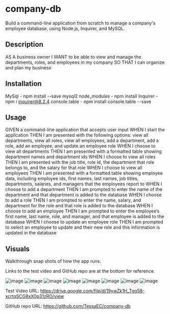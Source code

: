 # company-db
Build a command-line application from scratch to manage a company's employee database, using Node.js, Inquirer, and MySQL.

## Description
AS A business owner
I WANT to be able to view and manage the departments, roles, and employees in my company
SO THAT I can organize and plan my business

## Installation
MySql - npm install --save mysql2
node_modules - npm install
Inquirer - npm i inquirer@8.2.4
console.table - npm install console.table --save

## Usage
GIVEN a command-line application that accepts user input
WHEN I start the application
THEN I am presented with the following options: view all departments, view all roles, view all employees, add a department, add a role, add an employee, and update an employee role
WHEN I choose to view all departments
THEN I am presented with a formatted table showing department names and department ids
WHEN I choose to view all roles
THEN I am presented with the job title, role id, the department that role belongs to, and the salary for that role
WHEN I choose to view all employees
THEN I am presented with a formatted table showing employee data, including employee ids, first names, last names, job titles, departments, salaries, and managers that the employees report to
WHEN I choose to add a department
THEN I am prompted to enter the name of the department and that department is added to the database
WHEN I choose to add a role
THEN I am prompted to enter the name, salary, and department for the role and that role is added to the database
WHEN I choose to add an employee
THEN I am prompted to enter the employee’s first name, last name, role, and manager, and that employee is added to the database
WHEN I choose to update an employee role
THEN I am prompted to select an employee to update and their new role and this information is updated in the database


## Visuals
Walkthrough snap shots of how the app runs.

Links to the test video and GitHub repo are at the bottom for reference.

![image](https://user-images.githubusercontent.com/118077000/224220088-b4f875eb-4341-46ce-9101-9c3a2dcc8694.png)
![image](https://user-images.githubusercontent.com/118077000/224220164-9e8ad63a-c032-4541-ab42-64805672e608.png)
![image](https://user-images.githubusercontent.com/118077000/224220256-d0d1a108-066a-4624-951d-db7d0fddd3d3.png)
![image](https://user-images.githubusercontent.com/118077000/224220387-ca72808b-5fc4-41bd-b1cd-ab9f67ecef40.png)
![image](https://user-images.githubusercontent.com/118077000/224220468-a744e218-cd03-4209-9699-f1f2e0759465.png)
![image](https://user-images.githubusercontent.com/118077000/224220650-fab9c17d-9fd5-43b7-9629-d064d6a49da4.png)
![image](https://user-images.githubusercontent.com/118077000/224220730-617e1a13-47a2-4768-8375-09863a46aa5b.png)
![image](https://user-images.githubusercontent.com/118077000/224220789-afc05876-9f92-4750-9780-f8c63c1c92bc.png)

Test Video URL: https://drive.google.com/file/d/19ywZk1H_Tgg58-xcrtqSCG8xX0p31zRO/view

GitHub repo URL: https://github.com/TessaEC/company-db

